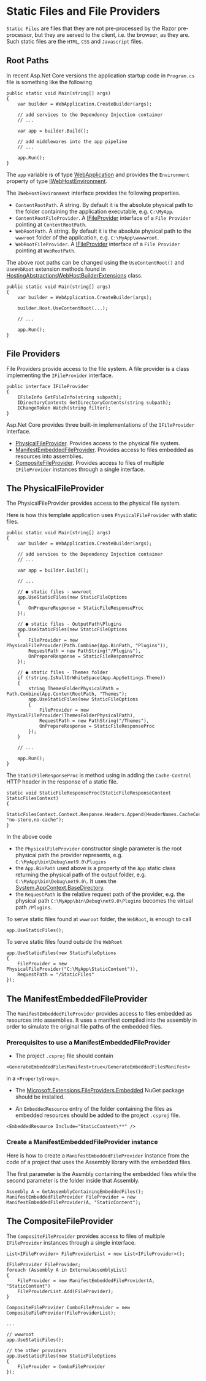 # Static Files and File Providers

`Static Files` are files that they are not pre-processed by the Razor pre-processor, but they are served to the client, i.e. the browser, as they are. Such static files are the `HTML`, `CSS` and `Javascript` files.

## Root Paths

In recent Asp.Net Core versions the application startup code in `Program.cs` file is something like the following

```
public static void Main(string[] args)
{
    var builder = WebApplication.CreateBuilder(args);
 
    // add services to the Dependency Injection container
    // ...

    var app = builder.Build();

    // add middlewares into the app pipeline
    // ...

    app.Run();
}
```

The `app` variable is of type [WebApplication](https://learn.microsoft.com/en-us/dotnet/api/microsoft.aspnetcore.builder.webapplication) and provides the `Environment` property of type [IWebHostEnvironment](https://learn.microsoft.com/en-us/dotnet/api/microsoft.aspnetcore.hosting.iwebhostenvironment).

The `IWebHostEnvironment` interface provides the following properties.

- `ContentRootPath`. A string. By default it is the absolute physical path to the folder containing the application executable, e.g. `C:\MyApp`.
- `ContentRootFileProvider`. A [IFileProvider](https://learn.microsoft.com/en-us/dotnet/api/microsoft.extensions.fileproviders.ifileprovider) interface of a `File Provider` pointing at `ContentRootPath`.
- `WebRootPath`. A string. By default it is the absolute physical path to the `wwwroot` folder of the application, e.g. `C:\MyApp\wwwwroot`.
- `WebRootFileProvider`. A [IFileProvider](https://learn.microsoft.com/en-us/dotnet/api/microsoft.extensions.fileproviders.ifileprovider) interface of a `File Provider` pointing at `WebRootPath`.

The above root paths can be changed using the `UseContentRoot()` and `UseWebRoot` extension methods found in [HostingAbstractionsWebHostBuilderExtensions](https://learn.microsoft.com/en-us/dotnet/api/microsoft.aspnetcore.hosting.hostingabstractionswebhostbuilderextensions) class.

```
public static void Main(string[] args)
{
    var builder = WebApplication.CreateBuilder(args);

    builder.Host.UseContentRoot(...);
 
    // ...

    app.Run();
}
```

## File Providers

File Providers provide access to the file system. A file provider is a class implementing the `IFileProvider` interface. 

```
public interface IFileProvider
{
    IFileInfo GetFileInfo(string subpath);
    IDirectoryContents GetDirectoryContents(string subpath);
    IChangeToken Watch(string filter);
}
```

Asp.Net Core provides three built-in implementations of the `IFileProvider` interface.
 
- [PhysicalFileProvider](https://learn.microsoft.com/en-us/aspnet/core/fundamentals/file-providers#physical-file-provider). Provides access to the physical file system.
- [ManifestEmbeddedFileProvider](https://learn.microsoft.com/en-us/aspnet/core/fundamentals/file-providers#manifest-embedded-file-provider). Provides access to files embedded as resources into assemblies.
- [CompositeFileProvider](https://learn.microsoft.com/en-us/aspnet/core/fundamentals/file-providers#composite-file-provider). Provides access to files of multiple `IFileProvider` instances through a single interface.
 
## The PhysicalFileProvider

The PhysicalFileProvider provides access to the physical file system.

Here is how this template application uses `PhysicalFileProvider` with static files.

```
public static void Main(string[] args)
{
    var builder = WebApplication.CreateBuilder(args);
 
    // add services to the Dependency Injection container
    // ...

    var app = builder.Build();

    // ...

    // ● static files - wwwroot
    app.UseStaticFiles(new StaticFileOptions
    {
        OnPrepareResponse = StaticFileResponseProc
    });

    // ● static files - OutputPath\Plugins
    app.UseStaticFiles(new StaticFileOptions
    {
        FileProvider = new PhysicalFileProvider(Path.Combine(App.BinPath, "Plugins")),
        RequestPath = new PathString("/Plugins"),
        OnPrepareResponse = StaticFileResponseProc
    });

    // ● static files - Themes folder
    if (!string.IsNullOrWhiteSpace(App.AppSettings.Theme))
    {
        string ThemesFolderPhysicalPath = Path.Combine(App.ContentRootPath, "Themes");
        app.UseStaticFiles(new StaticFileOptions
        {
            FileProvider = new PhysicalFileProvider(ThemesFolderPhysicalPath),
            RequestPath = new PathString("/Themes"),
            OnPrepareResponse = StaticFileResponseProc
        });
    }
 
    // ...

    app.Run();
}
```

The `StaticFileResponseProc` is method using in adding the `Cache-Control` HTTP header in the response of a static file.

```
static void StaticFileResponseProc(StaticFileResponseContext StaticFilesContext)
{
    StaticFilesContext.Context.Response.Headers.Append(HeaderNames.CacheControl, "no-store,no-cache");
}
```

In the above code

- the `PhysicalFileProvider` constructor single parameter is the root physical path the provider represents, e.g. `C:\MyApp\bin\Debug\net9.0\Plugins`
- the `App.BinPath` used above is a property of the `App` static class returning the physical path of the output folder, e.g. `C:\MyApp\bin\Debug\net9.0\`. It uses the [System.AppContext.BaseDirectory](https://learn.microsoft.com/en-us/dotnet/api/system.appcontext).
- the `RequestPath` is the relative request path of the provider, e.g. the physical path `C:\MyApp\bin\Debug\net9.0\Plugins` becomes the virtual path `/Plugins`.


To serve static files found at `wwwroot` folder, the `WebRoot`, is enough to call
```
app.UseStaticFiles();
```

To serve static files found outside the `WebRoot`

```
app.UseStaticFiles(new StaticFileOptions
{
    FileProvider = new PhysicalFileProvider("C:\MyApp\StaticContent")),
    RequestPath = "/StaticFiles"
});
```

## The ManifestEmbeddedFileProvider 

The `ManifestEmbeddedFileProvider` provides access to files embedded as resources into assemblies. It uses a manifest compiled into the assembly in order to simulate the original file paths of the embedded files.

### Prerequisites to use a ManifestEmbeddedFileProvider

- The project `.csproj` file should contain 

```<GenerateEmbeddedFilesManifest>true</GenerateEmbeddedFilesManifest>``` 

in a `<PropertyGroup>`.

- The [Microsoft.Extensions.FileProviders.Embedded](https://www.nuget.org/packages/Microsoft.Extensions.FileProviders.Embedded) NuGet package should be installed.

- An `EmbeddedResource` entry of the folder containing the files as embedded resources should be added to the project `.csproj` file.

```
<EmbeddedResource Include="StaticContent\**" />
```

### Create a ManifestEmbeddedFileProvider instance
Here is how to create a `ManifestEmbeddedFileProvider` instance from the code of a project that uses the Assembly library with the embedded files. 

The first parameter is the Assmbly containing the embedded files while the second parameter is the folder inside that Assembly.

```
Assembly A = GetAssemblyContainingEmbeddedFiles();
ManifestEmbeddedFileProvider FileProvider = new ManifestEmbeddedFileProvider(A, "StaticContent");
```

## The CompositeFileProvider 

The `CompositeFileProvider` provides access to files of multiple `IFileProvider` instances through a single interface.

```
List<IFileProvider> FileProviderList = new List<IFileProvider>();

IFileProvider FileProvider;
foreach (Assembly A in ExternalAssemblyList)
{
    FileProvider = new ManifestEmbeddedFileProvider(A, "StaticContent")
    FileProviderList.Add(FileProvider);
}

CompositeFileProvider ComboFileProvider = new CompositeFileProvider(FileProviderList);

...

// wwwroot
app.UseStaticFiles();  

// the other providers
app.UseStaticFiles(new StaticFileOptions
{
    FileProvider = ComboFileProvider
});
```